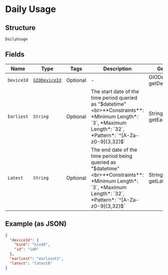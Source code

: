 
# Daily Usage

## Structure

`DailyUsage`

## Fields

| Name | Type | Tags | Description | Getter | Setter |
|  --- | --- | --- | --- | --- | --- |
| `DeviceId` | [`GIODeviceId`](../../doc/models/gio-device-id.md) | Optional | - | GIODeviceId getDeviceId() | setDeviceId(GIODeviceId deviceId) |
| `Earliest` | `String` | Optional | The start date of the time period queried as "$datetime"<br>**Constraints**: *Minimum Length*: `3`, *Maximum Length*: `32`, *Pattern*: `^[A-Za-z0-9]{3,32}$` | String getEarliest() | setEarliest(String earliest) |
| `Latest` | `String` | Optional | The end date of the time period being queried as "$datetime"<br>**Constraints**: *Minimum Length*: `3`, *Maximum Length*: `32`, *Pattern*: `^[A-Za-z0-9]{3,32}$` | String getLatest() | setLatest(String latest) |

## Example (as JSON)

```json
{
  "deviceId": {
    "kind": "kind8",
    "id": "id0"
  },
  "earliest": "earliest2",
  "latest": "latest8"
}
```

